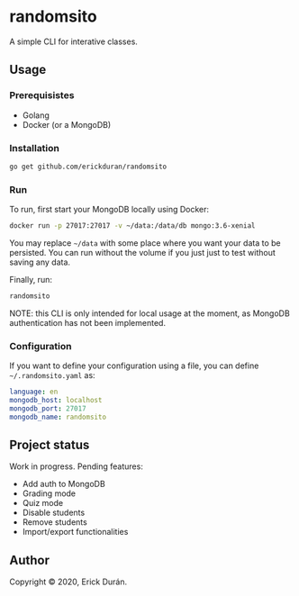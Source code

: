 # randomsito
A simple CLI for interative classes. 

## Usage
### Prerequisistes
- Golang
- Docker (or a MongoDB)

### Installation
```bash
go get github.com/erickduran/randomsito
```

### Run
To run, first start your MongoDB locally using Docker:
```bash
docker run -p 27017:27017 -v ~/data:/data/db mongo:3.6-xenial
```
You may replace `~/data` with some place where you want your data to be persisted. You can run without the volume if you just just to test without saving any data.

Finally, run:
```bash
randomsito
```
NOTE: this CLI is only intended for local usage at the moment, as MongoDB authentication has not been implemented.

### Configuration
If you want to define your configuration using a file, you can define `~/.randomsito.yaml` as:
```yaml
language: en
mongodb_host: localhost
mongodb_port: 27017
mongodb_name: randomsito
```

## Project status
Work in progress. Pending features:
- Add auth to MongoDB
- Grading mode
- Quiz mode
- Disable students
- Remove students
- Import/export functionalities

## Author
Copyright © 2020, Erick Durán.
